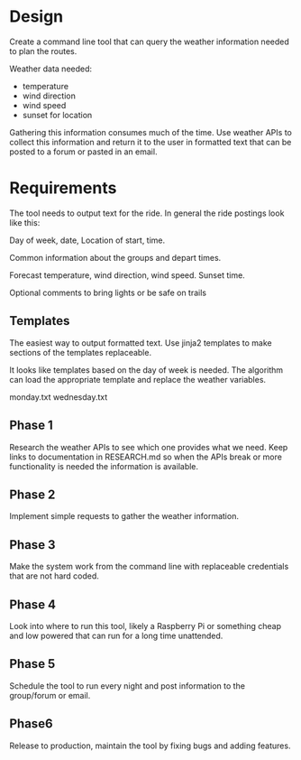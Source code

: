 # Design

Create a command line tool that can query the weather information needed to
plan the routes.

Weather data needed:
 * temperature
 * wind direction
 * wind speed
 * sunset for location

Gathering this information consumes much of the time. Use weather APIs to
collect this information and return it to the user in formatted text that
can be posted to a forum or pasted in an email.

# Requirements

The tool needs to output text for the ride. In general the ride postings look
like this:

Day of week, date, Location of start, time.

Common information about the groups and depart times.

Forecast temperature, wind direction, wind speed. Sunset time.

Optional comments to bring lights or be safe on trails


## Templates

The easiest way to output formatted text. Use jinja2 templates to make sections
of the templates replaceable.

It looks like templates based on the day of week is needed. The algorithm can
load the appropriate template and replace the weather variables.

monday.txt
wednesday.txt

## Phase 1

Research the weather APIs to see which one provides what we need. Keep links
to documentation in RESEARCH.md so when the APIs break or more functionality is
needed the information is available.

## Phase 2

Implement simple requests to gather the weather information.

## Phase 3

Make the system work from the command line with replaceable credentials that
are not hard coded.

## Phase 4

Look into where to run this tool, likely a Raspberry Pi or something cheap
and low powered that can run for a long time unattended.

## Phase 5

Schedule the tool to run every night and post information to the group/forum or
email.

## Phase6

Release to production, maintain the tool by fixing bugs and adding features.

